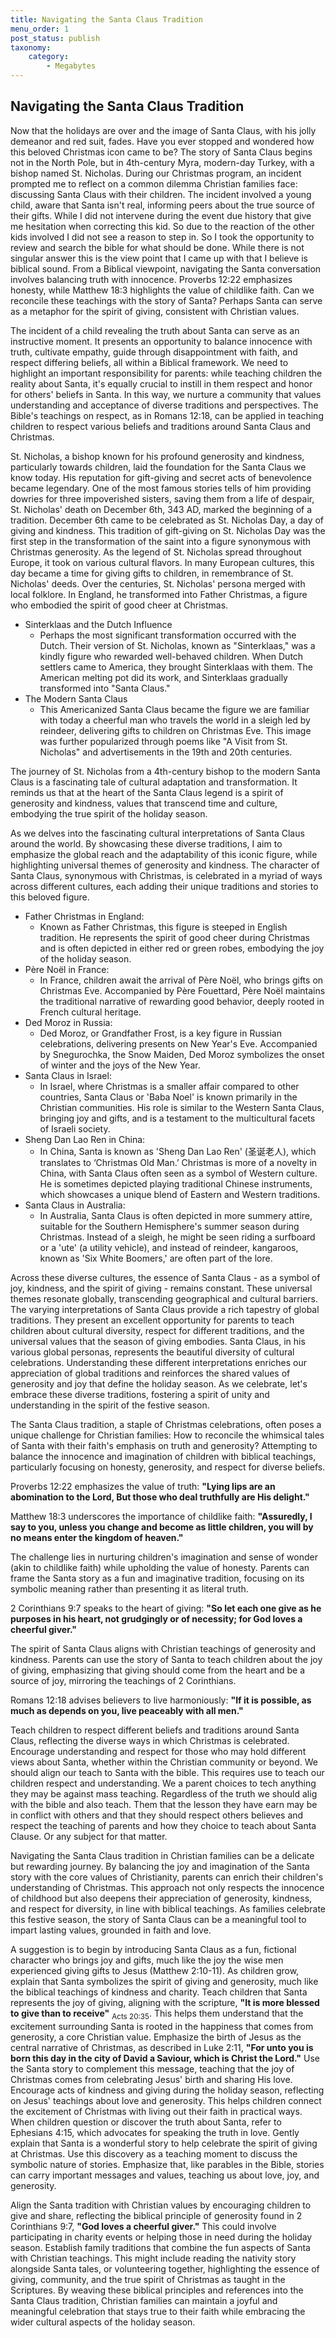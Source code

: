 ```yaml
---
title: Navigating the Santa Claus Tradition
menu_order: 1
post_status: publish
taxonomy:
    category:
        - Megabytes
---
```


## Navigating the Santa Claus Tradition

Now that the holidays are over and the image of Santa Claus, with his jolly demeanor and red suit, fades. Have you ever stopped and  wondered how this beloved Christmas icon came to be? The story of Santa Claus begins not in the North Pole, but in 4th-century Myra, modern-day Turkey, with a bishop named St. Nicholas. During our Christmas program, an incident prompted me to reflect on a common dilemma Christian families face: discussing Santa Claus with their children. The incident involved a young child, aware that Santa isn't real, informing peers about the true source of their gifts. While I did not intervene during the event due history that give me hesitation when correcting this kid. So due to the reaction of the other kids involved  I did not see a reason to step in. So I took the opportunity  to review and search  the bible for what should be done.  While there is not singular answer this is the view point that I came up with that I believe is biblical sound. From a Biblical viewpoint, navigating the Santa conversation involves balancing truth with innocence. Proverbs 12:22 emphasizes honesty, while Matthew 18:3 highlights the value of childlike faith. Can we reconcile these teachings with the story of Santa? Perhaps Santa can serve as a metaphor for the spirit of giving, consistent with Christian values.

The incident of a child revealing the truth about Santa can serve as an instructive moment. It presents an opportunity to balance innocence with truth, cultivate empathy, guide through disappointment with faith, and respect differing beliefs, all within a Biblical framework. We need to highlight an important responsibility for parents: while teaching children the reality about Santa, it's equally crucial to instill in them respect and honor for others' beliefs in Santa. In this way, we nurture a community that values understanding and acceptance of diverse traditions and perspectives.  The Bible's teachings on respect, as in Romans 12:18, can be applied in teaching children to respect various beliefs and traditions around Santa Claus and Christmas.

St. Nicholas, a bishop known for his profound generosity and kindness, particularly towards children, laid the foundation for the Santa Claus we know today. His reputation for gift-giving and secret acts of benevolence became legendary. One of the most famous stories tells of him providing dowries for three impoverished sisters, saving them from a life of despair, St. Nicholas' death on December 6th, 343 AD, marked the beginning of a tradition. December 6th came to be celebrated as St. Nicholas Day, a day of giving and kindness. This tradition of gift-giving on St. Nicholas Day was the first step in the transformation of the saint into a figure synonymous with Christmas generosity.  As the legend of St. Nicholas spread throughout Europe, it took on various cultural flavors. In many European cultures, this day became a time for giving gifts to children, in remembrance of St. Nicholas' deeds. Over the centuries, St. Nicholas' persona merged with local folklore. In England, he transformed into Father Christmas, a figure who embodied the spirit of good cheer at Christmas.


- Sinterklaas and the Dutch Influence
  + Perhaps the most significant transformation occurred with the Dutch. Their version of St. Nicholas, known as "Sinterklaas," was a kindly figure who rewarded well-behaved children. When Dutch settlers came to America, they brought Sinterklaas with them. The American melting pot did its work, and Sinterklaas gradually transformed into "Santa Claus."
- The Modern Santa Claus
  + This Americanized Santa Claus became the figure we are familiar with today a cheerful man who travels the world in a sleigh led by reindeer, delivering gifts to children on Christmas Eve. This image was further popularized through poems like "A Visit from St. Nicholas" and advertisements in the 19th and 20th centuries.

The journey of St. Nicholas from a 4th-century bishop to the modern Santa Claus is a fascinating tale of cultural adaptation and transformation. It reminds us that at the heart of the Santa Claus legend is a spirit of generosity and kindness, values that transcend time and culture, embodying the true spirit of the holiday season.

As we  delves into the fascinating cultural interpretations of Santa Claus around the world. By showcasing these diverse traditions, I  aim to emphasize the global reach and the adaptability of this iconic figure, while highlighting universal themes of generosity and kindness.
The character of Santa Claus, synonymous with Christmas, is celebrated in a myriad of ways across different cultures, each adding their unique traditions and stories to this beloved figure.

- Father Christmas in England:
  + Known as Father Christmas, this figure is steeped in English tradition. He represents the spirit of good cheer during Christmas and is often depicted in either red or green robes, embodying the joy of the holiday season.
- Père Noël in France:
  + In France, children await the arrival of Père Noël, who brings gifts on Christmas Eve. Accompanied by Père Fouettard, Père Noël maintains the traditional narrative of rewarding good behavior, deeply rooted in French cultural heritage.
- Ded Moroz in Russia:
  + Ded Moroz, or Grandfather Frost, is a key figure in Russian celebrations, delivering presents on New Year's Eve. Accompanied by Snegurochka, the Snow Maiden, Ded Moroz symbolizes the onset of winter and the joys of the New Year.
- Santa Claus in Israel:
  + In Israel, where Christmas is a smaller affair compared to other countries, Santa Claus or 'Baba Noel' is known primarily in the Christian communities. His role is similar to the Western Santa Claus, bringing joy and gifts, and is a testament to the multicultural facets of Israeli society.
- Sheng Dan Lao Ren in China: 
  + In China, Santa is known as 'Sheng Dan Lao Ren' (圣诞老人), which translates to ‘Christmas Old Man.’ Christmas is more of a novelty in China, with Santa Claus often seen as a symbol of Western culture. He is sometimes depicted playing traditional Chinese instruments, which showcases a unique blend of Eastern and Western traditions.
- Santa Claus in Australia:
  + In Australia, Santa Claus is often depicted in more summery attire, suitable for the Southern Hemisphere's summer season during Christmas. Instead of a sleigh, he might be seen riding a surfboard or a 'ute' (a utility vehicle), and instead of reindeer, kangaroos, known as 'Six White Boomers,' are often part of the lore.

Across these diverse cultures, the essence of Santa Claus - as a symbol of joy, kindness, and the spirit of giving - remains constant. These universal themes resonate globally, transcending geographical and cultural barriers. The varying interpretations of Santa Claus provide a rich tapestry of global traditions. They present an excellent opportunity for parents  to teach children about cultural diversity, respect for different traditions, and the universal values that the season of giving embodies. Santa Claus, in his various global personas, represents the beautiful diversity of cultural celebrations. Understanding these different interpretations enriches our appreciation of global traditions and reinforces the shared values of generosity and joy that define the holiday season. As we celebrate, let's embrace these diverse traditions, fostering a spirit of unity and understanding in the spirit of the festive season.

The Santa Claus tradition, a staple of Christmas celebrations, often poses a unique challenge for Christian families: How to reconcile the whimsical tales of Santa with their faith's emphasis on truth and generosity? Attempting to balance the innocence and imagination of children with biblical teachings, particularly focusing on honesty, generosity, and respect for diverse beliefs.
 
 Proverbs 12:22 emphasizes the value of truth: **"Lying lips are an abomination to the Lord, But those who deal truthfully are His delight."**
 
 Matthew 18:3 underscores the importance of childlike faith: **"Assuredly, I say to you, unless you change and become as little children, you will by no means enter the kingdom of heaven."**
 
The challenge lies in nurturing children's imagination and sense of wonder (akin to childlike faith) while upholding the value of honesty. Parents can frame the Santa story as a fun and imaginative tradition, focusing on its symbolic meaning rather than presenting it as literal truth.

 2 Corinthians 9:7 speaks to the heart of giving: **"So let each one give as he purposes in his heart, not grudgingly or of necessity; for God loves a cheerful giver."**

The spirit of Santa Claus aligns with Christian teachings of generosity and kindness. Parents can use the story of Santa to teach children about the joy of giving, emphasizing that giving should come from the heart and be a source of joy, mirroring the teachings of 2 Corinthians.

Romans 12:18 advises believers to live harmoniously: **"If it is possible, as much as depends on you, live peaceably with all men."**

Teach children to respect different beliefs and traditions around Santa Claus, reflecting the diverse ways in which Christmas is celebrated. Encourage understanding and respect for those who may hold different views about Santa, whether within the Christian community or beyond. We should align our teach to Santa with the bible. This requires use to teach our children respect and understanding.  We a parent choices to tech anything they may be against mass teaching. Regardless of the truth we should alig with the bible and also teach. Them that the lesson they have earn may be in conflict  with others and that they should respect others believes and respect the teaching of parents and how they choice to teach about Santa Clause. Or any subject for that matter.

Navigating the Santa Claus tradition in Christian families can be a delicate but rewarding journey. By balancing the joy and imagination of the Santa story with the core values of Christianity, parents can enrich their children's understanding of Christmas. This approach not only respects the innocence of childhood but also deepens their appreciation of generosity, kindness, and respect for diversity, in line with biblical teachings. As families celebrate this festive season, the story of Santa Claus can be a meaningful tool to impart lasting values, grounded in faith and love.


A suggestion  is to begin by introducing Santa Claus as a fun, fictional character who brings joy and gifts, much like the joy the wise men experienced giving gifts to Jesus (Matthew 2:10-11). As children grow, explain that Santa symbolizes the spirit of giving and generosity, much like the biblical teachings of kindness and charity.
Teach children that Santa represents the joy of giving, aligning with the scripture, **"It is more blessed to give than to receive"** <sub>Acts 20:35</sub>. This helps them understand that the excitement surrounding Santa is rooted in the happiness that comes from generosity, a core Christian value.
Emphasize the birth of Jesus as the central narrative of Christmas, as described in Luke 2:11, **"For unto you is born this day in the city of David a Saviour, which is Christ the Lord."** Use the Santa story to complement this message, teaching that the joy of Christmas comes from celebrating Jesus' birth and sharing His love. Encourage acts of kindness and giving during the holiday season, reflecting on Jesus' teachings about love and generosity. This helps children connect the excitement of Christmas with living out their faith in practical ways. When children question or discover the truth about Santa, refer to Ephesians 4:15, which advocates for speaking the truth in love. Gently explain that Santa is a wonderful story to help celebrate the spirit of giving at Christmas. Use this discovery as a teaching moment to discuss the symbolic nature of stories. Emphasize that, like parables in the Bible, stories can carry important messages and values, teaching us about love, joy, and generosity.

Align the Santa tradition with Christian values by encouraging children to give and share, reflecting the biblical principle of generosity found in 2 Corinthians 9:7, **"God loves a cheerful giver."** This could involve participating in charity events or helping those in need during the holiday season. Establish family traditions that combine the fun aspects of Santa with Christian teachings. This might include reading the nativity story alongside Santa tales, or volunteering together, highlighting the essence of giving, community, and the true spirit of Christmas as taught in the Scriptures. By weaving these biblical principles and references into the Santa Claus tradition, Christian families can maintain a joyful and meaningful celebration that stays true to their faith while embracing the wider cultural aspects of the holiday season.

